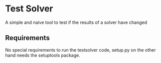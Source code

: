 Test Solver
===========

A simple and naive tool to test if the results of a solver have changed

## Requirements ##

No special requirements to run the testsolver code, setup.py on the other hand needs the setuptools package.
